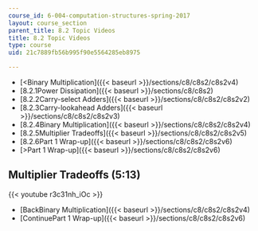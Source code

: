 ```yaml
---
course_id: 6-004-computation-structures-spring-2017
layout: course_section
parent_title: 8.2 Topic Videos
title: 8.2 Topic Videos
type: course
uid: 21c7889fb56b995f90e5564285eb8975

---
```


*   [<Binary Multiplication]({{< baseurl >}}/sections/c8/c8s2/c8s2v4)
*   [8.2.1Power Dissipation]({{< baseurl >}}/sections/c8/c8s2)
*   [8.2.2Carry-select Adders]({{< baseurl >}}/sections/c8/c8s2/c8s2v2)
*   [8.2.3Carry-lookahead Adders]({{< baseurl >}}/sections/c8/c8s2/c8s2v3)
*   [8.2.4Binary Multiplication]({{< baseurl >}}/sections/c8/c8s2/c8s2v4)
*   [8.2.5Multiplier Tradeoffs]({{< baseurl >}}/sections/c8/c8s2/c8s2v5)
*   [8.2.6Part 1 Wrap-up]({{< baseurl >}}/sections/c8/c8s2/c8s2v6)
*   [\>Part 1 Wrap-up]({{< baseurl >}}/sections/c8/c8s2/c8s2v6)

Multiplier Tradeoffs (5:13)
---------------------------

{{< youtube r3c31nh_iOc >}}

*   [BackBinary Multiplication]({{< baseurl >}}/sections/c8/c8s2/c8s2v4)
*   [ContinuePart 1 Wrap-up]({{< baseurl >}}/sections/c8/c8s2/c8s2v6)